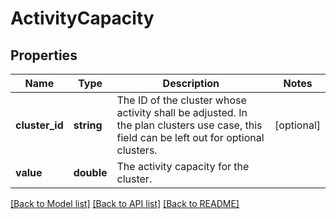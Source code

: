 # ActivityCapacity

## Properties
Name | Type | Description | Notes
------------ | ------------- | ------------- | -------------
**cluster_id** | **string** | The ID of the cluster whose activity shall be adjusted. In the plan clusters use case, this field can be left out for optional clusters. | [optional] 
**value** | **double** | The activity capacity for the cluster. | 

[[Back to Model list]](../../README.md#documentation-for-models) [[Back to API list]](../../README.md#documentation-for-api-endpoints) [[Back to README]](../../README.md)

